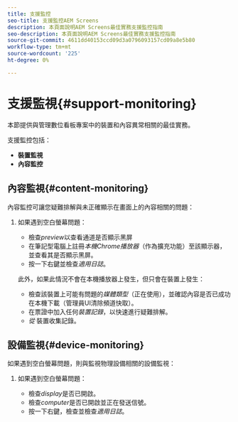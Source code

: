 ```yaml
---
title: 支援監控
seo-title: 支援監控AEM Screens
description: 本頁面說明AEM Screens最佳實務支援監控指南
seo-description: 本頁面說明AEM Screens最佳實務支援監控指南
source-git-commit: 4611dd40153ccd09d3a0796093157cd09a8e5b80
workflow-type: tm+mt
source-wordcount: '225'
ht-degree: 0%

---
```



# 支援監視{#support-monitoring}

本節提供與管理數位看板專案中的裝置和內容異常相關的最佳實務。

支援監控包括：

* **裝置監視**
* **內容監控**

## 內容監視{#content-monitoring}

內容監控可讓您疑難排解與未正確顯示在畫面上的內容相關的問題：

1. 如果遇到空白螢幕問題：

   * 檢查&#x200B;*preview*&#x200B;以查看通道是否顯示黑屏
   * 在筆記型電腦上註冊&#x200B;*本機Chrome播放器*（作為擴充功能）至該顯示器，並查看其是否顯示黑屏。
   * 按一下右鍵並檢查&#x200B;*適用日誌*。

   此外，如果此情況不會在本機播放器上發生，但只會在裝置上發生：

   * 檢查該裝置上可能有問題的&#x200B;*媒體類型*（正在使用），並確認內容是否已成功在本機下載（管理員UI清除頻道快取）。
   * 在票證中加入任何&#x200B;*裝置記錄*，以快速進行疑難排解。
   * *從* 裝置收集記錄。


## 設備監視{#device-monitoring}

如果遇到空白螢幕問題，則與監視物理設備相關的設備監視：

1. 如果遇到空白螢幕問題：

   * 檢查&#x200B;*display*&#x200B;是否已開啟。
   * 檢查&#x200B;*computer*&#x200B;是否已開啟並正在發送信號。
   * 按一下右鍵，檢查並檢查&#x200B;*適用日誌*。

